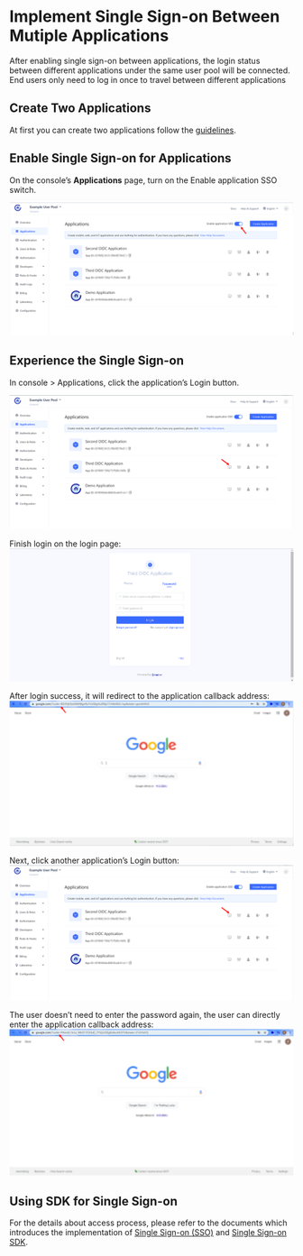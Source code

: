 # Implement Single Sign-on Between Mutiple Applications

<LastUpdated/>

After enabling single sign-on between applications, the login status between different applications under the same user pool will be connected. End users only need to log in once to travel between different applications

## Create Two Applications

At first you can create two applications follow the [guidelines](./create-app.md).

## Enable Single Sign-on for Applications

On the console’s **Applications** page, turn on the Enable application SSO switch.

![](./images/SSO-1.png)

## Experience the Single Sign-on

In console > Applications, click the application’s Login button.

![](./images/SSO-2.png)

Finish login on the login page:
![](./images/SSO-3.png)

After login success, it will redirect to the application callback address:
![](./images/SSO-4.png)

Next, click another application’s Login button:
![](./images/SSO-5.png)

The user doesn’t need to enter the password again, the user can directly enter the application callback address:
![](./images/SSO-6.png)

## Using SDK for Single Sign-on

For the details about access process, please refer to the documents which introduces the implementation of [Single Sign-on (SSO)](/guides/authentication/sso/) and [Single Sign-on SDK](/reference/sdk-for-sso.md).
